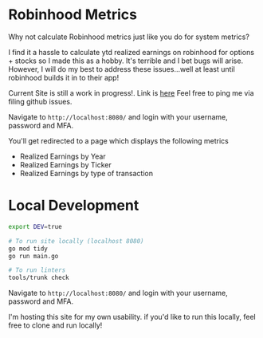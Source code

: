# Robinhood Metrics

Why not calculate Robinhood metrics just like you do for system metrics?

I find it a hassle to calculate ytd realized earnings on robinhood for options + stocks so I made this as a hobby. It's terrible and I bet bugs will arise.
However, I will do my best to address these issues...well at least until robinhood builds it in to their app!

Current Site is still a work in progress!. Link is [here](https://ca83-2601-647-6300-9411-be24-11ff-fefb-e6e2.ngrok-free.app) Feel free to ping me via filing github issues.

Navigate to `http://localhost:8080/` and login with your username, password and MFA.

You'll get redirected to a page which displays the following metrics

- Realized Earnings by Year
- Realized Earnings by Ticker
- Realized Earnings by type of transaction

# Local Development

```bash
export DEV=true

# To run site locally (localhost 8080)
go mod tidy
go run main.go

# To run linters
tools/trunk check
```

Navigate to `http://localhost:8080/` and login with your username, password and MFA.

I'm hosting this site for my own usability. if you'd like to run this locally, feel free to clone and run locally!
